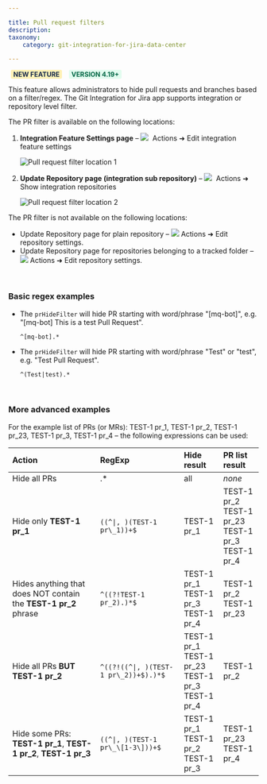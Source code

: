 ```yaml
---

title: Pull request filters
description:
taxonomy:
    category: git-integration-for-jira-data-center

---
```


<b style='background-color:#FFF1B6; padding:1px 5px; color:#172A4C; border-radius:3px; margin: 0 5px; font-size: small;'>NEW FEATURE</b> <b style='background-color:#E2FCEF; padding:1px 5px; color:#006745; border-radius:3px; margin: 0 5px; font-size: small;'>VERSION 4.19+</b>

This feature allows administrators to hide pull requests and branches based on a filter/regex. The Git Integration for Jira app supports integration or repository level filter.

The PR filter is available on the following locations:

1.  **Integration Feature Settings page** – ![](/wp-content/uploads/actions-icon.png)&nbsp; Actions ➜ Edit integration feature settings

    ![Pull request filter location 1](/wp-content/uploads/gij-gitserver-pr-hide-filter-location-01.png)

2.  **Update Repository page (integration sub repository)** – ![](/wp-content/uploads/actions-icon.png)&nbsp; Actions ➜ Show integration repositories

    ![Pull request filter location 2](/wp-content/uploads/gij-gitserver-pr-hide-filter-location-02.png)

<div class="bbb-callout bbb--error">
    <div class="irow">
    <div class="ilogobox">
        <span class="logoimg"></span>
    </div>
    <div class="imsgbox">
        The PR filter is not available on the following locations:
        <ul style='margin-bottom:0px'>
            <li>Update Repository page for plain repository – <img src='/wp-content/uploads/actions-icon.png' /> Actions ➜ Edit repository settings.</li>
            <li>Update Repository page for repositories belonging to a tracked folder – <img src='/wp-content/uploads/actions-icon.png' /> Actions ➜ Edit repository settings.</li>
        </ul>
    </div>
    </div>
</div>

&nbsp;

### Basic regex examples

*   The `prHideFilter` will hide PR starting with word/phrase "\[mq-bot\]", e.g. "\[mq-bot\] This is a test Pull Request".

    `^[mq-bot].*`

*   The `prHideFilter` will hide PR starting with word/phrase "Test" or "test", e.g. "Test Pull Request".

    `^(Test|test).*`

&nbsp;

### More advanced examples

For the example list of PRs (or MRs): TEST-1 pr\_1, TEST-1 pr\_2, TEST-1 pr\_23, TEST-1 pr\_3, TEST-1 pr\_4 – the following expressions can be used:

| Action | RegExp | Hide result | PR list result |
| :--- | :--- | :--- | :--- |
| Hide all PRs | .* | all | _none_ |
| Hide only **TEST-1 pr\_1** | `((^\|, )(TEST-1 pr\_1))+$` | TEST-1 pr\_1 | TEST-1 pr\_2<br>TEST-1 pr\_23<br>TEST-1 pr\_3<br>TEST-1 pr\_4 |
| Hides anything that does NOT contain the **TEST-1 pr\_2** phrase | `^((?!TEST-1 pr_2).)*$` | TEST-1 pr\_1<br>TEST-1 pr\_3<br>TEST-1 pr\_4 | TEST-1 pr\_2<br>TEST-1 pr\_23 |
| Hide all PRs **BUT** **TEST-1 pr\_2** | `^((?!((^\|, )(TEST-1 pr\_2))+$).)*$` | TEST-1 pr\_1<br>TEST-1 pr\_23<br>TEST-1 pr\_3<br>TEST-1 pr\_4 | TEST-1 pr\_2 |
| Hide some PRs: **TEST-1 pr\_1**, **TEST-1 pr\_2**, **TEST-1 pr\_3** | `((^\|, )(TEST-1 pr\_\[1-3\]))+$` | TEST-1 pr\_1<br>TEST-1 pr\_2<br>TEST-1 pr\_3 | TEST-1 pr\_23<br>TEST-1 pr\_4 |

